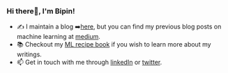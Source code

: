 ### Hi there👋, I'm Bipin!

* ✍️ I maintain a blog ➡️[here](https://bipinkrishnan.github.io), but you can find my previous blog posts on machine learning at [medium](https://medium.com/@bipin4338).
* 📚 Checkout my [ML recipe book](https://bipinkrishnan.github.io/ml-recipe-book) if you wish to learn more about my writings.
* 📫 Get in touch with me through [linkedIn](https://www.linkedin.com/in/bipin-krishnan/) or [twitter](https://twitter.com/bkrish_).

<!--
**bipinKrishnan/bipinkrishnan** is a ✨ _special_ ✨ repository because its `README.md` (this file) appears on your GitHub profile.

Here are some ideas to get you started:

- 🔭 I’m currently working on ...
- 🌱 I’m currently learning ...
- 👯 I’m looking to collaborate on ...
- 🤔 I’m looking for help with ...
- 💬 Ask me about ...
- 📫 How to reach me: ...
- 😄 Pronouns: ...
- ⚡ Fun fact: ...
-->
